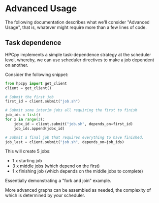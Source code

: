 # Advanced Usage

The following documentation describes what we'll consider "Advanced Usage", that is, whatever might require more than a few lines of code.

## Task dependence

HPCpy implements a simple task-dependence strategy at the scheduler level, whereby, we can use scheduler directives to make a job dependent on another.

Consider the following snippet:

```python
from hpcpy import get_client
client = get_client()

# Submit the first job
first_id = client.submit("job.sh")

# Submit some interim jobs all requiring the first to finish
job_ids = list()
for x in range(3):
    jobx_id = client.submit("job.sh", depends_on=first_id)
    job_ids.append(jobx_id)

# Submit a final job that requires everything to have finished.
job_last = client.submit("job.sh", depends_on=job_ids)
```

This will create 5 jobs:
- 1 x starting job
- 3 x middle jobs (which depend on the first)
- 1 x finishing job (which depends on the middle jobs to complete)

Essentially demonstrating a "fork and join" example.

More advanced graphs can be assembled as needed, the complexity of which is determined by your scheduler.